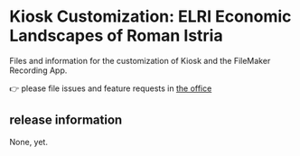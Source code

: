 # Kiosk Customization: ELRI Economic Landscapes of Roman Istria
Files and information for the customization of Kiosk and the FileMaker Recording App.

👉 please file issues and feature requests in [the office](https://github.com/arch-kiosk/arch-kiosk-office)

## release information

None, yet.

